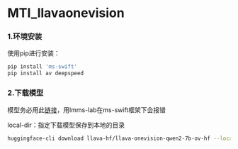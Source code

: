# MTI_llavaonevision

### 1.环境安装
使用pip进行安装：
```bash
pip install 'ms-swift'
pip install av deepspeed
```
### 2.下载模型
模型务必用此[链接](https://huggingface.co/llava-hf/llava-onevision-qwen2-7b-si-hf)，用lmms-lab在ms-swift框架下会报错  

local-dir：指定下载模型保存到本地的目录
```bash
huggingface-cli download llava-hf/llava-onevision-qwen2-7b-ov-hf --local-dir ./llava-hf/llava-onevision-qwen2-7b-ov-hf
```


